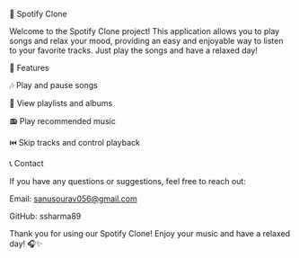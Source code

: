 🎵 Spotify Clone

Welcome to the Spotify Clone project! This application allows you to play songs and relax your mood, providing an easy and enjoyable way to listen to your favorite tracks. Just play the songs and have a relaxed day!

🚀 Features

🎶 Play and pause songs

📜 View playlists and albums

📻 Play recommended music

⏮️ Skip tracks and control playback


📞 Contact

If you have any questions or suggestions, feel free to reach out:

Email: sanusourav056@gmail.com

GitHub: ssharma89

Thank you for using our Spotify Clone! Enjoy your music and have a relaxed day! 🎧✨
